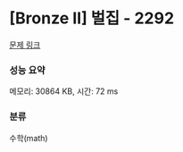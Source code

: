 # [Bronze II] 벌집 - 2292 

[문제 링크](https://www.acmicpc.net/problem/2292) 

### 성능 요약

메모리: 30864 KB, 시간: 72 ms

### 분류

수학(math)

